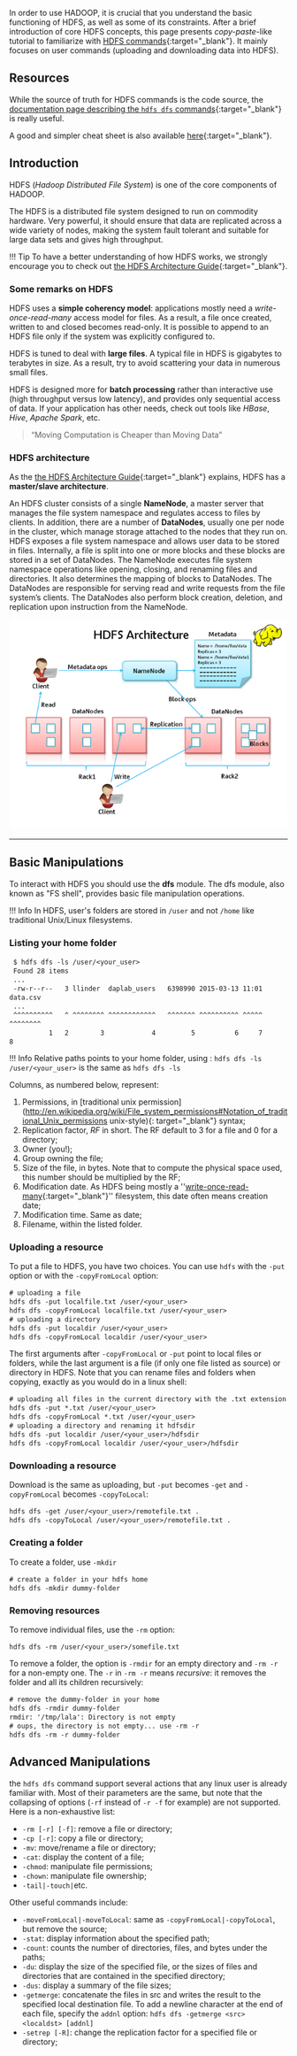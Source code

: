 In order to use HADOOP, it is crucial that you understand the basic functioning of HDFS, as well as some of its constraints.
After a brief introduction of core HDFS concepts, this page presents _copy-paste_-like tutorial to familiarize with
[HDFS commands](http://hadoop.apache.org/docs/current/hadoop-project-dist/hadoop-hdfs/HDFSCommands.html){:target="_blank"}.
It mainly focuses on user commands (uploading and downloading data into HDFS).

## Resources

While the source of truth for HDFS commands is the code source, the [documentation page describing the `hdfs dfs` commands](http://hadoop.apache.org/docs/current/hadoop-project-dist/hadoop-common/FileSystemShell.html){:target="_blank"} is really useful.

A good and simpler cheat sheet is also available [here](http://www.dummies.com/how-to/content/hadoop-for-dummies-cheat-sheet.html){:target="_blank"}.

## Introduction

HDFS (_Hadoop Distributed File System_) is one of the core components of HADOOP.

The HDFS is a distributed file system designed to run on commodity hardware. Very powerful,
it should ensure that data are replicated across a wide variety of nodes, making the system
fault tolerant and suitable for large data sets and gives high throughput.

!!! Tip
    To have a better understanding of how HDFS works, we strongly encourage you to check out [the HDFS Architecture Guide](https://hadoop.apache.org/docs/r1.2.1/hdfs_design.html){:target="_blank"}.


### Some remarks on HDFS

HDFS uses a __simple coherency model__: applications mostly need a _write-once-read-many_ access model for files. As a result, a file once created, written to and closed becomes read-only. It is possible to append to an HDFS file only if the system was explicitly configured to.

HDFS is tuned to deal with __large files__. A typical file in HDFS is gigabytes to terabytes in size. As a result, try to avoid scattering your data in numerous small files.

HDFS is designed more for __batch processing__ rather than interactive use (high throughput versus low latency), and provides only sequential access of data. If your application has other needs, check out tools like _HBase_, _Hive_, _Apache Spark_, etc.

> “Moving Computation is Cheaper than Moving Data”

### HDFS architecture

As the [the HDFS Architecture Guide](https://hadoop.apache.org/docs/r1.2.1/hdfs_design.html){:target="_blank"} explains, HDFS has a __master/slave architecture__.

An HDFS cluster consists of a single __NameNode__, a master server that manages the file system namespace and regulates access to files by clients. In addition, there are a number of __DataNodes__, usually one per node in the cluster, which manage storage attached to the nodes that they run on. HDFS exposes a file system namespace and allows user data to be stored in files. Internally, a file is split into one or more blocks and these blocks are stored in a set of DataNodes. The NameNode executes file system namespace operations like opening, closing, and renaming files and directories. It also determines the mapping of blocks to DataNodes. The DataNodes are responsible for serving read and write requests from the file system’s clients. The DataNodes also perform block creation, deletion, and replication upon instruction from the NameNode.


![HDFS architecture](resources/hdfs-architecture.png)

------------------------------

## Basic Manipulations

To interact with HDFS you should use the __dfs__ module.
The dfs module, also known as "FS shell", provides basic file manipulation operations.

!!! Info
    In HDFS, user's folders are stored in `/user` and not `/home` like traditional Unix/Linux filesystems.

### Listing your home folder

```shell
 $ hdfs dfs -ls /user/<your_user>
 Found 28 items
 ...
 -rw-r--r--   3 llinder  daplab_users   6398990 2015-03-13 11:01 data.csv
 ...
 ^^^^^^^^^^   ^ ^^^^^^^^ ^^^^^^^^^^^^   ^^^^^^^ ^^^^^^^^^^ ^^^^^ ^^^^^^^^
          1   2        3            4         5          6     7        8
```

!!! Info
    Relative paths points to your home folder, using : `hdfs dfs -ls /user/<your_user>` is the same as `hdfs dfs -ls`

Columns, as numbered below, represent:

1. Permissions, in [traditional unix permission](http://en.wikipedia.org/wiki/File_system_permissions#Notation_of_traditional_Unix_permissions unix-style){: target="_blank"} syntax;
2. Replication factor, _RF_ in short. The RF default to 3 for a file and 0 for a directory; 
3. Owner (you!);
4. Group owning the file;
5. Size of the file, in bytes. Note that to compute the physical space used, this number should be multiplied by the RF;
6. Modification date. As HDFS being mostly a ''[write-once-read-many](http://en.wikipedia.org/wiki/Write_once_read_many){:target="_blank"}'' filesystem,
this date often means creation date;
7. Modification time. Same as date;
8. Filename, within the listed folder.



### Uploading a resource

To put a file to HDFS, you have two choices. You can use `hdfs` with the `-put` option or with the `-copyFromLocal` option:

```shell
# uploading a file
hdfs dfs -put localfile.txt /user/<your_user>
hdfs dfs -copyFromLocal localfile.txt /user/<your_user>
# uploading a directory 
hdfs dfs -put localdir /user/<your_user>
hdfs dfs -copyFromLocal localdir /user/<your_user>
```

The first arguments after `-copyFromLocal` or `-put` point to local files or folders, while the last argument is a file (if only one file listed as source) or directory in HDFS. Note that you can rename files and folders when copying, exactly as you would do in a linux shell:

```shell
# uploading all files in the current directory with the .txt extension
hdfs dfs -put *.txt /user/<your_user>
hdfs dfs -copyFromLocal *.txt /user/<your_user>
# uploading a directory and renaming it hdfsdir
hdfs dfs -put localdir /user/<your_user>/hdfsdir
hdfs dfs -copyFromLocal localdir /user/<your_user>/hdfsdir
```


### Downloading a resource

Download is the same as uploading, but `-put` becomes `-get` and `-copyFromLocal` becomes `-copyToLocal`:

```shell
hdfs dfs -get /user/<your_user>/remotefile.txt .
hdfs dfs -copyToLocal /user/<your_user>/remotefile.txt .
```

### Creating a folder

To create a folder, use `-mkdir`

```shell
# create a folder in your hdfs home
hdfs dfs -mkdir dummy-folder
```



### Removing resources

To remove individual files, use the `-rm` option:

```shell
hdfs dfs -rm /user/<your_user>/somefile.txt
```

To remove a folder, the option is `-rmdir` for an empty directory and `-rm -r` for a non-empty one. The `-r` in `-rm -r` means _recursive_: it removes the folder and all its children recursively:

```shell
# remove the dummy-folder in your home
hdfs dfs -rmdir dummy-folder
rmdir: '/tmp/lala': Directory is not empty
# oups, the directory is not empty... use -rm -r
hdfs dfs -rm -r dummy-folder
```


## Advanced Manipulations

the `hdfs dfs` command support several actions that any linux user is already familiar with. Most of their parameters are the same, but note that the collapsing of options (`-rf` instead of `-r -f` for example) are not supported. Here is a non-exhaustive list:

- `-rm [-r] [-f]`: remove a file or directory;
- `-cp [-r]`: copy a file or directory;
- `-mv`: move/rename a file or directory;
- `-cat`: display the content of a file;
- `-chmod`: manipulate file permissions;
- `-chown`: manipulate file ownership;
- `-tail|-touch|`etc.

Other useful commands include:

- `-moveFromLocal|-moveToLocal`: same as `-copyFromLocal|-copyToLocal`, but remove the source;
- `-stat`: display information about the specified path;
- `-count`: counts the number of directories, files, and bytes under the paths;
- `-du`: display the size of the specified file, or the sizes of files and directories that are contained in the specified directory;
- `-dus`: display a summary of the file sizes;
- `-getmerge`: concatenate the files in src and writes the result to the specified local destination file. To add a newline character at the end of each file, specify the `addnl` option: `hdfs dfs -getmerge <src> <localdst> [addnl]`
- `-setrep [-R]`: change the replication factor for a specified file or directory;

